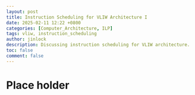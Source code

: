 ```yaml
---
layout: post
title: Instruction Scheduling for VLIW Architecture I
date: 2025-02-11 12:22 +0800
categories: [Computer_Architecture, ILP]
tags: vliw, instruction_scheduling
author: jinlock
description: Discussing instruction scheduling for VLIW architecture.
toc: false
comment: false
---
```


# Place holder

